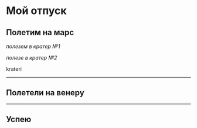 # Мой отпуск

## Полетим на марс
*полезем в кратер №1*

*полезе в кратер №2*

 krateri 
____

## Полетели на венеру

____

## Успею 
